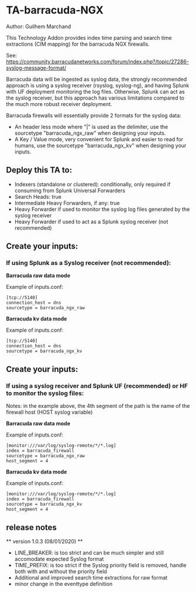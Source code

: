 # TA-barracuda-NGX

Author: Guilhem Marchand

This Technology Addon provides index time parsing and search time extractions (CIM mapping) for the barracuda
 NGX firewalls.

See:
https://community.barracudanetworks.com/forum/index.php?/topic/27286-syslog-message-format/

Barracuda data will be ingested as syslog data, the strongly recommended approach is using a syslog receiver
(rsyslog, syslog-ng), and having Splunk with UF deployment monitoring the log files.
Otherwise, Splunk can act as the syslog receiver, but this approach has various limitations compared to the much
 more robust receiver deployment.

Barracuda firewalls will essentially provide 2 formats for the syslog data:

- An header less mode where "|" is used as the delimiter, use the sourcetype "barracuda_ngx_raw"
when designing your inputs.
- A Key / Value mode, very convenient for Splunk and easier to read for humans, use the sourcetype "barracuda_ngx_kv"
 when designing your inputs.

## Deploy this TA to:

- Indexers (standalone or clustered): conditionally, only required if consuming from Splunk Universal Forwarders
- Search Heads: true
- Intermediate Heavy Forwarders, if any: true
- Heavy Forwarder if used to monitor the syslog log files generated by the syslog receiver
- Heavy Forwarder if used to act as a Splunk syslog receiver (not recommended)

## Create your inputs:

### If using Splunk as a Syslog receiver (not recommended):

**Barracuda raw data mode**

Example of inputs.conf:

```
[tcp://5140]
connection_host = dns
sourcetype = barracuda_ngx_raw
```

**Barracuda kv data mode**

Example of inputs.conf:

```
[tcp://5140]
connection_host = dns
sourcetype = barracuda_ngx_kv
```

## Create your inputs:

### If using a syslog receiver and Splunk UF (recommended) or HF to monitor the syslog files:

Notes: in the example above, the 4th segment of the path is the name of the firewall host (HOST syslog variable)

**Barracuda raw data mode**

Example of inputs.conf:

```
[monitor:///var/log/syslog-remote/*/*.log]
index = barracuda_firewall
sourcetype = barracuda_ngx_raw
host_segment = 4
```

**Barracuda kv data mode**

Example of inputs.conf:

```
[monitor:///var/log/syslog-remote/*/*.log]
index = barracuda_firewall
sourcetype = barracuda_ngx_kv
host_segment = 4
```

## release notes

** version 1.0.3 (08/01/2020) **

- LINE_BREAKER: is too strict and can be much simpler and still accomodate expected Syslog format
- TIME_PREFIX: is too strict if the Syslog priority field is removed, handle both with and without the priority field
- Additional and improved search time extractions for raw format
- minor change in the eventtype definition
